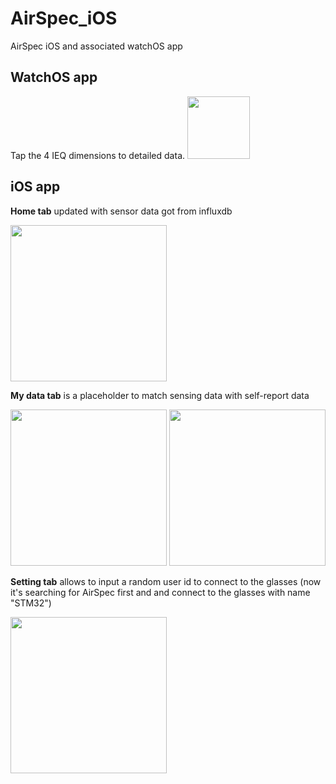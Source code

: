 # AirSpec_iOS
AirSpec iOS and associated watchOS app

## WatchOS app
Tap the 4 IEQ dimensions to detailed data. 
<img src="https://user-images.githubusercontent.com/16971026/209494202-c62fe84b-0d80-4a15-9c0b-0f169e721942.gif" width="100">


## iOS app
**Home tab** updated with sensor data got from influxdb

<img src="https://user-images.githubusercontent.com/16971026/208963684-47fbb68e-fbc9-46a6-9b10-b087e3f5c58b.PNG" width="250">

**My data tab** is a placeholder to match sensing data with self-report data

<img src="https://user-images.githubusercontent.com/16971026/209454715-e4ca5635-dbbc-49c3-87de-91a07c7fb565.PNG" width="250">
<img src="https://user-images.githubusercontent.com/16971026/209454716-e6b3206d-0919-409a-a55c-10ca7cc6d40d.PNG" width="250">

**Setting tab** allows to input a random user id to connect to the glasses (now it's searching for AirSpec first and and connect to the glasses with name "STM32")

<img src="https://user-images.githubusercontent.com/16971026/209242839-7cd3dfa8-5906-4381-b0b6-aac8e6b63b81.PNG" width="250">
